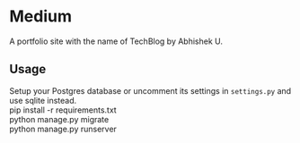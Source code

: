 ﻿# Medium
A portfolio site with the name of TechBlog by Abhishek U.

## Usage
Setup your Postgres database or uncomment its settings in `settings.py` and use sqlite instead.\
pip install -r requirements.txt\
python manage.py migrate\
python manage.py runserver
